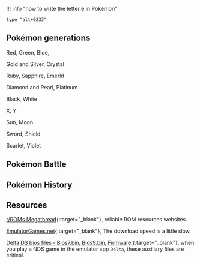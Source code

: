 
!!! info "how to write the letter é in Pokémon"

    type "alt+0233"

## Pokémon generations
Red, Green, Blue, 

Gold and Silver, Crystal

Ruby, Sapphire, Emerld

Diamond and Pearl, Platinum

Black, White

X, Y

Sun, Moon

Sword, Shield

Scarlet, Violet


##

## Pokémon Battle

## Pokémon History

## Resources

[r/ROMs Megathread](https://r-roms.github.io/){:target="_blank"}, reliable ROM resources websites.

[EmulatorGames.net](https://www.emulatorgames.net/){:target="_blank"}, The download speed is a little slow.

[Delta DS bios files - Bios7.bin, Bios9.bin, Firmware.](https://deltadsbios.com){:target="_blank"}, when you play a NDS game in the emulator app `Delta`, these auxiliary files are critical.